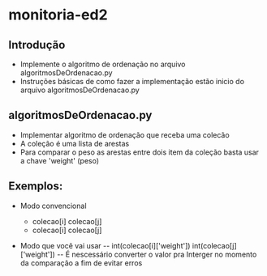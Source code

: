 # monitoria-ed2
## Introdução
- Implemente o algoritmo de ordenação no arquivo algoritmosDeOrdenacao.py
- Instruções básicas de como fazer a implementação estão inicio do arquivo algoritmosDeOrdenacao.py

## algoritmosDeOrdenacao.py
- Implementar algoritmo de ordenação que receba uma colecão
- A coleção é uma lista de arestas
- Para comparar o peso as arestas entre dois item da coleção basta usar a chave 'weight' (peso)

## Exemplos:
- Modo convencional
  - colecao[i] <operador de comparacao> colecao[j]
  - colecao[i] <operador de comparacao> colecao[j]

- Modo que você vai usar
-- int(colecao[i]['weight']) <operador de comparacao> int(colecao[j]['weight'])
-- É nescessário converter o valor pra Interger no momento da comparação a fim de evitar erros
